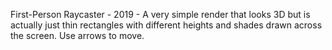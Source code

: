 First-Person Raycaster - 2019 - A very simple render that looks 3D but is actually just thin rectangles with different heights and shades drawn across the screen. Use arrows to move.